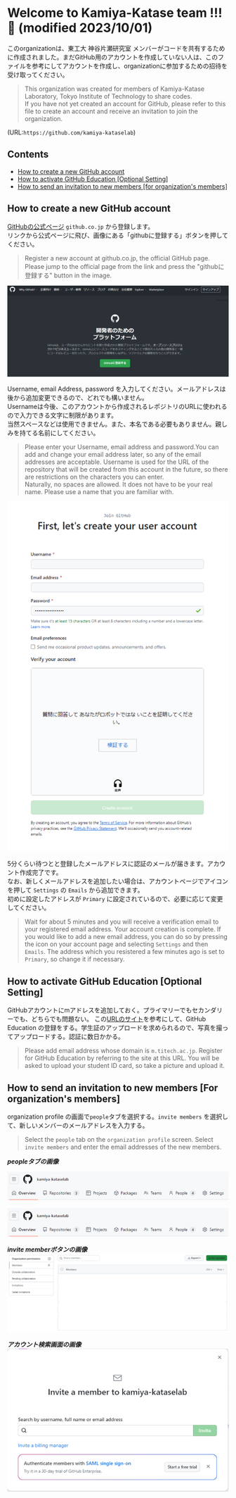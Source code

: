 # Welcome to Kamiya-Katase team !!! 🙌 (modified 2023/10/01)
このorganizationは、東工大 神谷片瀬研究室 メンバーがコードを共有するために作成されました。まだGitHub用のアカウントを作成していない人は、このファイルを参考にしてアカウントを作成し、organizationに参加するための招待を受け取ってください。
>This organization was created for members of Kamiya-Katase Laboratory, Tokyo Institute of Technology to share codes.  
>If you have not yet created an account for GitHub, please refer to this file to create an account and receive an invitation to join the organization.

(URL:```https://github.com/kamiya-kataselab```)

## Contents
- [How to create a new GitHub account](#how-to-create-a-new-gitHub-account)
- [How to activate GitHub Education [Optional Setting]](#how-to-activate-github-education-optional-setting)
- [How to send an invitation to new members [for organization's members]](#how-to-send-an-invitation-to-new-members-for-organizations-members)

## How to create a new GitHub account
[GitHubの公式ページ](https://github.co.jp/) ```github.co.jp``` から登録します。  
リンクから公式ページに飛び、画像にある「githubに登録する」ボタンを押してください。
>Register a new account at github.co.jp, the official GitHub page.  
>Please jump to the official page from the link and press the "githubに登録する" button in the image.

![公式ページの画面](/src_image/github_co_jp.png)

Username, email Address, password を入力してください。メールアドレスは後から追加変更できるので、どれでも構いません。  
Usernameは今後、このアカウントから作成されるレポジトリのURLに使われるので入力できる文字に制限があります。  
当然スペースなどは使用できません。また、本名である必要もありません。親しみを持てる名前にしてください。  
>Please enter your Username, email address and password.You can add and change your email address later, so any of the email addresses are acceptable.
>Username is used for the URL of the repository that will be created from this account in the future, so there are restrictions on the characters you can enter.  
>Naturally, no spaces are allowed. It does not have to be your real name. Please use a name that you are familiar with.  

![アカウント登録画面](/src_image/github_resister.png)

5分くらい待つとと登録したメールアドレスに認証のメールが届きます。アカウント作成完了です。  
なお、新しくメールアドレスを追加したい場合は、アカウントページでアイコンを押して ```Settings``` の ```Emails``` から追加できます。  
初めに設定したアドレスが ```Primary``` に設定されているので、必要に応じて変更してください。  
>Wait for about 5 minutes and you will receive a verification email to your registered email address. Your account creation is complete.
>If you would like to add a new email address, you can do so by pressing the icon on your account page and selecting ``Settings`` and then ``Emails``.
>The address which you resistered a few minutes ago is set to ``Primary``, so change it if necessary.

## How to activate GitHub Education [Optional Setting]
GitHubアカウントにmアドレスを追加しておく。プライマリーでもセカンダリーでも、どちらでも問題ない。
この[URLのサイト](https://qiita.com/Kobayashi2019/items/5adb9bde57691a770419)を参考にして、GitHub Education の登録をする。学生証のアップロードを求められるので、写真を撮ってアップロードする。認証に数日かかる。
>Please add email address whose domain is ```m.titech.ac.jp```.
>Register for GitHub Education by referring to the site at this URL.
>You will be asked to upload your student ID card, so take a picture and upload it.

## How to send an invitation to new members [For organization's members]
organization profile の画面で```people```タブを選択する。```invite members``` を選択して、新しいメンバーのメールアドレスを入力する。
>Select the ``people`` tab on the ``organization profile`` screen. Select ``invite members`` and enter the email addresses of the new members.

*__peopleタブの画像__*  
<center>
    <img src="/src_image/people_tab.png" alt="alternative text" />
</center>

![peopleタブ](/src_image/people_tab.png)  
  

*__invite memberボタンの画像__*  
![invite_member](/src_image/invite_member_tab.png)  
  

*__アカウント検索画面の画像__*  
![search_emailadress](/src_image/search_account.png)    
